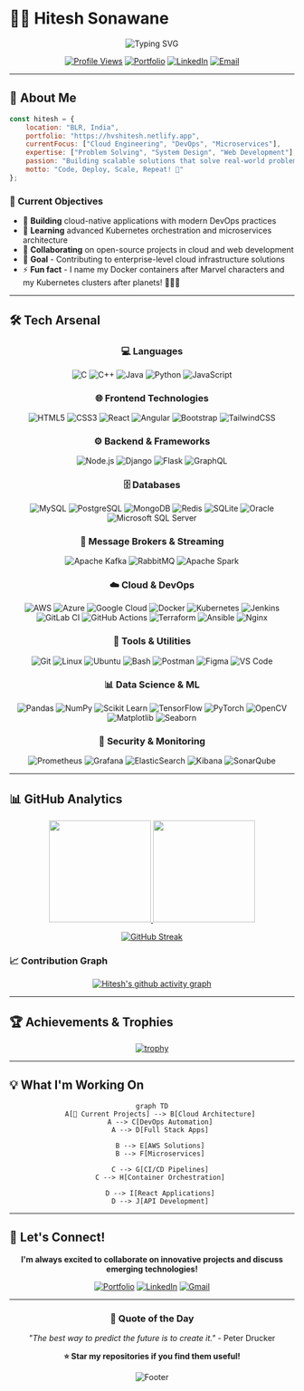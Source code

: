 # 👨‍💻 Hitesh Sonawane

<div align="center">

![Typing SVG](https://readme-typing-svg.herokuapp.com?font=Fira+Code&size=30&duration=3000&pause=1000&color=00D9FF&center=true&vCenter=true&width=600&height=100&lines=Full+Stack+Developer;Cloud+%26+DevOps+Engineer;Problem+Solver+%26+Tech+Enthusiast)

[![Profile Views](https://komarev.com/ghpvc/?username=hvshitesh&label=Profile%20views&color=0e75b6&style=for-the-badge)](https://github.com/hvshitesh)
[![Portfolio](https://img.shields.io/badge/Portfolio-Visit-brightgreen?style=for-the-badge&logo=netlify)](https://hvshitesh.netlify.app)
[![LinkedIn](https://img.shields.io/badge/LinkedIn-Connect-blue?style=for-the-badge&logo=linkedin)](https://www.linkedin.com/in/hitesh-sonawane-0a3129257)
[![Email](https://img.shields.io/badge/Email-Contact-red?style=for-the-badge&logo=gmail)](mailto:hvshitesh29@gmail.com)

</div>

---

## 🚀 About Me

```javascript
const hitesh = {
    location: "BLR, India",
    portfolio: "https://hvshitesh.netlify.app",
    currentFocus: ["Cloud Engineering", "DevOps", "Microservices"],
    expertise: ["Problem Solving", "System Design", "Web Development"],
    passion: "Building scalable solutions that solve real-world problems",
    motto: "Code, Deploy, Scale, Repeat! 🔄"
};
```

### 🎯 Current Objectives
- 🔭 **Building** cloud-native applications with modern DevOps practices
- 🌱 **Learning** advanced Kubernetes orchestration and microservices architecture  
- 👯 **Collaborating** on open-source projects in cloud and web development
- 🥅 **Goal** - Contributing to enterprise-level cloud infrastructure solutions
- ⚡ **Fun fact** - I name my Docker containers after Marvel characters and my Kubernetes clusters after planets! 🚀🦸‍♂️

---

## 🛠️ Tech Arsenal

<div align="center">

### 💻 Languages
![C](https://img.shields.io/badge/C-00599C?style=for-the-badge&logo=c&logoColor=white)
![C++](https://img.shields.io/badge/C++-00599C?style=for-the-badge&logo=c%2B%2B&logoColor=white)
![Java](https://img.shields.io/badge/Java-ED8B00?style=for-the-badge&logo=java&logoColor=white)
![Python](https://img.shields.io/badge/Python-3776AB?style=for-the-badge&logo=python&logoColor=white)
![JavaScript](https://img.shields.io/badge/JavaScript-F7DF1E?style=for-the-badge&logo=javascript&logoColor=black)

### 🌐 Frontend Technologies
![HTML5](https://img.shields.io/badge/HTML5-E34F26?style=for-the-badge&logo=html5&logoColor=white)
![CSS3](https://img.shields.io/badge/CSS3-1572B6?style=for-the-badge&logo=css3&logoColor=white)
![React](https://img.shields.io/badge/React-20232A?style=for-the-badge&logo=react&logoColor=61DAFB)
![Angular](https://img.shields.io/badge/Angular-DD0031?style=for-the-badge&logo=angular&logoColor=white)
![Bootstrap](https://img.shields.io/badge/Bootstrap-563D7C?style=for-the-badge&logo=bootstrap&logoColor=white)
![TailwindCSS](https://img.shields.io/badge/Tailwind_CSS-38B2AC?style=for-the-badge&logo=tailwind-css&logoColor=white)

### ⚙️ Backend & Frameworks
![Node.js](https://img.shields.io/badge/Node.js-43853D?style=for-the-badge&logo=node.js&logoColor=white)
![Django](https://img.shields.io/badge/Django-092E20?style=for-the-badge&logo=django&logoColor=white)
![Flask](https://img.shields.io/badge/Flask-000000?style=for-the-badge&logo=flask&logoColor=white)
![GraphQL](https://img.shields.io/badge/GraphQL-E10098?style=for-the-badge&logo=graphql&logoColor=white)

### 🗄️ Databases
![MySQL](https://img.shields.io/badge/MySQL-005C84?style=for-the-badge&logo=mysql&logoColor=white)
![PostgreSQL](https://img.shields.io/badge/PostgreSQL-316192?style=for-the-badge&logo=postgresql&logoColor=white)
![MongoDB](https://img.shields.io/badge/MongoDB-4EA94B?style=for-the-badge&logo=mongodb&logoColor=white)
![Redis](https://img.shields.io/badge/Redis-DC382D?style=for-the-badge&logo=redis&logoColor=white)
![SQLite](https://img.shields.io/badge/SQLite-07405E?style=for-the-badge&logo=sqlite&logoColor=white)
![Oracle](https://img.shields.io/badge/Oracle-F80000?style=for-the-badge&logo=oracle&logoColor=white)
![Microsoft SQL Server](https://img.shields.io/badge/Microsoft%20SQL%20Server-CC2927?style=for-the-badge&logo=microsoft%20sql%20server&logoColor=white)

### 🔄 Message Brokers & Streaming
![Apache Kafka](https://img.shields.io/badge/Apache_Kafka-231F20?style=for-the-badge&logo=apache-kafka&logoColor=white)
![RabbitMQ](https://img.shields.io/badge/RabbitMQ-FF6600?style=for-the-badge&logo=rabbitmq&logoColor=white)
![Apache Spark](https://img.shields.io/badge/Apache_Spark-E25A1C?style=for-the-badge&logo=apache-spark&logoColor=white)

### ☁️ Cloud & DevOps
![AWS](https://img.shields.io/badge/AWS-FF9900?style=for-the-badge&logo=amazon-aws&logoColor=white)
![Azure](https://img.shields.io/badge/Microsoft_Azure-0089D0?style=for-the-badge&logo=microsoft-azure&logoColor=white)
![Google Cloud](https://img.shields.io/badge/Google_Cloud-4285F4?style=for-the-badge&logo=google-cloud&logoColor=white)
![Docker](https://img.shields.io/badge/Docker-2496ED?style=for-the-badge&logo=docker&logoColor=white)
![Kubernetes](https://img.shields.io/badge/Kubernetes-326CE5?style=for-the-badge&logo=kubernetes&logoColor=white)
![Jenkins](https://img.shields.io/badge/Jenkins-D24939?style=for-the-badge&logo=jenkins&logoColor=white)
![GitLab CI](https://img.shields.io/badge/GitLab_CI-FCA326?style=for-the-badge&logo=gitlab&logoColor=white)
![GitHub Actions](https://img.shields.io/badge/GitHub_Actions-2088FF?style=for-the-badge&logo=github-actions&logoColor=white)
![Terraform](https://img.shields.io/badge/Terraform-623CE4?style=for-the-badge&logo=terraform&logoColor=white)
![Ansible](https://img.shields.io/badge/Ansible-EE0000?style=for-the-badge&logo=ansible&logoColor=white)
![Nginx](https://img.shields.io/badge/Nginx-009639?style=for-the-badge&logo=nginx&logoColor=white)

### 🔧 Tools & Utilities
![Git](https://img.shields.io/badge/Git-F05032?style=for-the-badge&logo=git&logoColor=white)
![Linux](https://img.shields.io/badge/Linux-FCC624?style=for-the-badge&logo=linux&logoColor=black)
![Ubuntu](https://img.shields.io/badge/Ubuntu-E95420?style=for-the-badge&logo=ubuntu&logoColor=white)
![Bash](https://img.shields.io/badge/Bash-4EAA25?style=for-the-badge&logo=gnu-bash&logoColor=white)
![Postman](https://img.shields.io/badge/Postman-FF6C37?style=for-the-badge&logo=postman&logoColor=white)
![Figma](https://img.shields.io/badge/Figma-F24E1E?style=for-the-badge&logo=figma&logoColor=white)
![VS Code](https://img.shields.io/badge/VS_Code-007ACC?style=for-the-badge&logo=visual-studio-code&logoColor=white)

### 📊 Data Science & ML
![Pandas](https://img.shields.io/badge/Pandas-150458?style=for-the-badge&logo=pandas&logoColor=white)
![NumPy](https://img.shields.io/badge/NumPy-013243?style=for-the-badge&logo=numpy&logoColor=white)
![Scikit Learn](https://img.shields.io/badge/Scikit_Learn-F7931E?style=for-the-badge&logo=scikit-learn&logoColor=white)
![TensorFlow](https://img.shields.io/badge/TensorFlow-FF6F00?style=for-the-badge&logo=tensorflow&logoColor=white)
![PyTorch](https://img.shields.io/badge/PyTorch-EE4C2C?style=for-the-badge&logo=pytorch&logoColor=white)
![OpenCV](https://img.shields.io/badge/OpenCV-5C3EE8?style=for-the-badge&logo=opencv&logoColor=white)
![Matplotlib](https://img.shields.io/badge/Matplotlib-11557C?style=for-the-badge&logo=python&logoColor=white)
![Seaborn](https://img.shields.io/badge/Seaborn-3776AB?style=for-the-badge&logo=python&logoColor=white)

### 🔐 Security & Monitoring
![Prometheus](https://img.shields.io/badge/Prometheus-E6522C?style=for-the-badge&logo=prometheus&logoColor=white)
![Grafana](https://img.shields.io/badge/Grafana-F46800?style=for-the-badge&logo=grafana&logoColor=white)
![ElasticSearch](https://img.shields.io/badge/Elasticsearch-005571?style=for-the-badge&logo=elasticsearch&logoColor=white)
![Kibana](https://img.shields.io/badge/Kibana-005571?style=for-the-badge&logo=kibana&logoColor=white)
![SonarQube](https://img.shields.io/badge/SonarQube-4E9BCD?style=for-the-badge&logo=sonarqube&logoColor=white)

</div>

---

## 📊 GitHub Analytics

<div align="center">

<a href="https://github.com/Hvshitesh">
  <img height="180em" src="https://github-readme-stats.vercel.app/api?username=Hvshitesh&show_icons=true&theme=tokyonight&include_all_commits=true&count_private=true"/>
  <img height="180em" src="https://github-readme-stats.vercel.app/api/top-langs/?username=Hvshitesh&layout=compact&langs_count=8&theme=tokyonight"/>
</a>

</div>

<div align="center">

[![GitHub Streak](https://github-readme-streak-stats.herokuapp.com/?user=Hvshitesh&theme=tokyonight)](https://github.com/Hvshitesh)

</div>

### 📈 Contribution Graph
<div align="center">

[![Hitesh's github activity graph](https://github-readme-activity-graph.vercel.app/graph?username=Hvshitesh&theme=tokyo-night)](https://github.com/Hvshitesh)

</div>

---

## 🏆 Achievements & Trophies

<div align="center">

[![trophy](https://github-profile-trophy.vercel.app/?username=Hvshitesh&theme=tokyonight&no-frame=true&row=1&column=7)](https://github.com/Hvshitesh)

</div>

---

## 💡 What I'm Working On

<div align="center">

```mermaid
graph TD
    A[🚀 Current Projects] --> B[Cloud Architecture]
    A --> C[DevOps Automation]
    A --> D[Full Stack Apps]
    
    B --> E[AWS Solutions]
    B --> F[Microservices]
    
    C --> G[CI/CD Pipelines]
    C --> H[Container Orchestration]
    
    D --> I[React Applications]
    D --> J[API Development]
```

</div>

---

## 🤝 Let's Connect!

<div align="center">

**I'm always excited to collaborate on innovative projects and discuss emerging technologies!**

[![Portfolio](https://img.shields.io/badge/🌐_Portfolio-Visit_My_Work-brightgreen?style=for-the-badge&logo=netlify)](https://hvshitesh.netlify.app)
[![LinkedIn](https://img.shields.io/badge/LinkedIn-0077B5?style=for-the-badge&logo=linkedin&logoColor=white)](https://www.linkedin.com/in/hitesh-sonawane-0a3129257)
[![Gmail](https://img.shields.io/badge/Gmail-D14836?style=for-the-badge&logo=gmail&logoColor=white)](mailto:hvshitesh29@gmail.com)

</div>

---

<div align="center">

### 💭 Quote of the Day
*"The best way to predict the future is to create it."* - Peter Drucker

**⭐ Star my repositories if you find them useful!**

![Footer](https://capsule-render.vercel.app/api?type=waving&color=gradient&height=100&section=footer)

</div>
